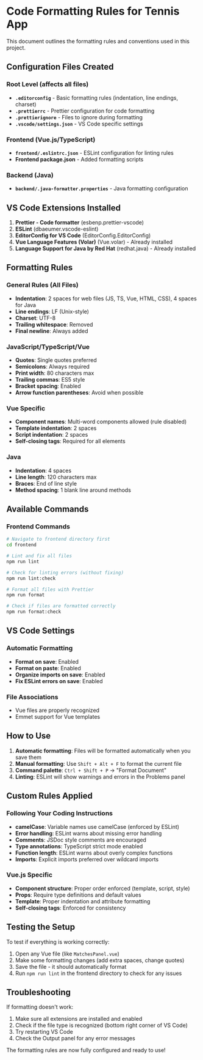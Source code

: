 # Code Formatting Rules for Tennis App

This document outlines the formatting rules and conventions used in this project.

## Configuration Files Created

### Root Level (affects all files)

- **`.editorconfig`** - Basic formatting rules (indentation, line endings, charset)
- **`.prettierrc`** - Prettier configuration for code formatting
- **`.prettierignore`** - Files to ignore during formatting
- **`.vscode/settings.json`** - VS Code specific settings

### Frontend (Vue.js/TypeScript)

- **`frontend/.eslintrc.json`** - ESLint configuration for linting rules
- **Frontend package.json** - Added formatting scripts

### Backend (Java)

- **`backend/.java-formatter.properties`** - Java formatting configuration

## VS Code Extensions Installed

1. **Prettier - Code formatter** (esbenp.prettier-vscode)
2. **ESLint** (dbaeumer.vscode-eslint)
3. **EditorConfig for VS Code** (EditorConfig.EditorConfig)
4. **Vue Language Features (Volar)** (Vue.volar) - Already installed
5. **Language Support for Java by Red Hat** (redhat.java) - Already installed

## Formatting Rules

### General Rules (All Files)

- **Indentation**: 2 spaces for web files (JS, TS, Vue, HTML, CSS), 4 spaces for Java
- **Line endings**: LF (Unix-style)
- **Charset**: UTF-8
- **Trailing whitespace**: Removed
- **Final newline**: Always added

### JavaScript/TypeScript/Vue

- **Quotes**: Single quotes preferred
- **Semicolons**: Always required
- **Print width**: 80 characters max
- **Trailing commas**: ES5 style
- **Bracket spacing**: Enabled
- **Arrow function parentheses**: Avoid when possible

### Vue Specific

- **Component names**: Multi-word components allowed (rule disabled)
- **Template indentation**: 2 spaces
- **Script indentation**: 2 spaces
- **Self-closing tags**: Required for all elements

### Java

- **Indentation**: 4 spaces
- **Line length**: 120 characters max
- **Braces**: End of line style
- **Method spacing**: 1 blank line around methods

## Available Commands

### Frontend Commands

```bash
# Navigate to frontend directory first
cd frontend

# Lint and fix all files
npm run lint

# Check for linting errors (without fixing)
npm run lint:check

# Format all files with Prettier
npm run format

# Check if files are formatted correctly
npm run format:check
```

## VS Code Settings

### Automatic Formatting

- **Format on save**: Enabled
- **Format on paste**: Enabled
- **Organize imports on save**: Enabled
- **Fix ESLint errors on save**: Enabled

### File Associations

- Vue files are properly recognized
- Emmet support for Vue templates

## How to Use

1. **Automatic formatting**: Files will be formatted automatically when you save them
2. **Manual formatting**: Use `Shift + Alt + F` to format the current file
3. **Command palette**: `Ctrl + Shift + P` → "Format Document"
4. **Linting**: ESLint will show warnings and errors in the Problems panel

## Custom Rules Applied

### Following Your Coding Instructions

- **camelCase**: Variable names use camelCase (enforced by ESLint)
- **Error handling**: ESLint warns about missing error handling
- **Comments**: JSDoc style comments are encouraged
- **Type annotations**: TypeScript strict mode enabled
- **Function length**: ESLint warns about overly complex functions
- **Imports**: Explicit imports preferred over wildcard imports

### Vue.js Specific

- **Component structure**: Proper order enforced (template, script, style)
- **Props**: Require type definitions and default values
- **Template**: Proper indentation and attribute formatting
- **Self-closing tags**: Enforced for consistency

## Testing the Setup

To test if everything is working correctly:

1. Open any Vue file (like `MatchesPanel.vue`)
2. Make some formatting changes (add extra spaces, change quotes)
3. Save the file - it should automatically format
4. Run `npm run lint` in the frontend directory to check for any issues

## Troubleshooting

If formatting doesn't work:

1. Make sure all extensions are installed and enabled
2. Check if the file type is recognized (bottom right corner of VS Code)
3. Try restarting VS Code
4. Check the Output panel for any error messages

The formatting rules are now fully configured and ready to use!
